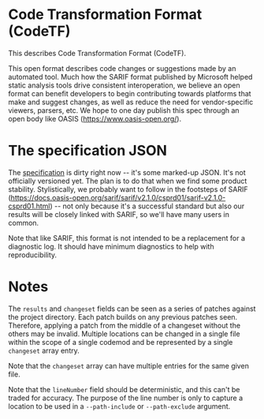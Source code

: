 # Code Transformation Format (CodeTF)

This describes Code Transformation Format (CodeTF).

This open format describes code changes or suggestions made by an automated tool. Much how the SARIF format published by Microsoft helped static analysis tools drive consistent interoperation, we believe an open format can benefit developers to begin contributing towards platforms that make and suggest changes, as well as reduce the need for vendor-specific viewers, parsers, etc. We hope to one day publish this spec through an open body like OASIS (https://www.oasis-open.org/).

# The specification JSON

The [specification](codetf.json) is dirty right now -- it's some marked-up JSON. It's not officially versioned yet. The plan is to do that when we find some product stability. Stylistically, we probably want to follow in the footsteps of SARIF (https://docs.oasis-open.org/sarif/sarif/v2.1.0/csprd01/sarif-v2.1.0-csprd01.html) -- not only because it's a successful standard but also our results will be closely linked with SARIF, so we'll have many users in common.

Note that like SARIF, this format is not intended to be a replacement for a diagnostic log. It should have minimum diagnostics to help with reproducibility.

# Notes

The `results` and `changeset` fields can be seen as a series of patches against the project directory. Each patch builds on any previous patches seen. Therefore, applying a patch from the middle of a changeset without the others may be invalid. Multiple locations can be changed in a single file within the scope of a single codemod and be represented by a single `changeset` array entry.

Note that the `changeset` array can have multiple entries for the same given file.

Note that the `lineNumber` field should be deterministic, and this can't be traded for accuracy. The purpose of the line number is only to capture a location to be used in a `--path-include` or `--path-exclude` argument. 
